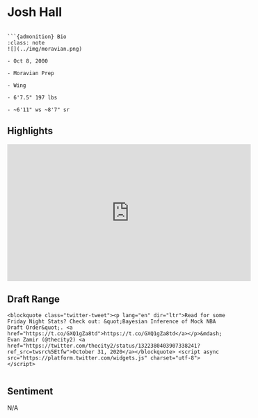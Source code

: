 Josh Hall
===
```{image} ../img/josh_hall.jpg
```

```{margin}
```{admonition} Bio
:class: note
![](../img/moravian.png)

- Oct 8, 2000

- Moravian Prep

- Wing

- 6'7.5" 197 lbs

- ~6'11" ws ~8'7" sr
```

## Highlights
<iframe width="560" height="315" src="https://www.youtube.com/embed/nESn7B9haaI" frameborder="0" allow="accelerometer; autoplay; clipboard-write; encrypted-media; gyroscope; picture-in-picture" allowfullscreen></iframe>

## Draft Range
```{margin}
<blockquote class="twitter-tweet"><p lang="en" dir="ltr">Read for some Friday Night Stats? Check out: &quot;Bayesian Inference of Mock NBA Draft Order&quot;. <a href="https://t.co/GXQ1gZa8td">https://t.co/GXQ1gZa8td</a></p>&mdash; Evan Zamir (@thecity2) <a href="https://twitter.com/thecity2/status/1322380403907338241?ref_src=twsrc%5Etfw">October 31, 2020</a></blockquote> <script async src="https://platform.twitter.com/widgets.js" charset="utf-8"></script>
```

```{image} ../plrange/josh_hall.png
```

## Sentiment

N/A